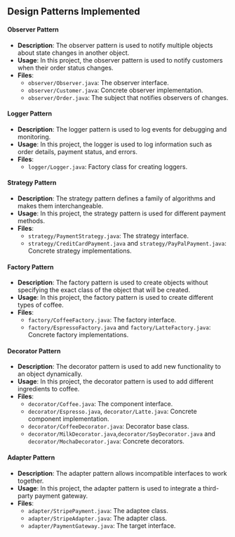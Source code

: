 ## Design Patterns Implemented

#### Observer Pattern

- **Description**: The observer pattern is used to notify multiple objects about state changes in another object.
- **Usage**: In this project, the observer pattern is used to notify customers when their order status changes.
- **Files**:
  - `observer/Observer.java`: The observer interface.
  - `observer/Customer.java`: Concrete observer implementation.
  - `observer/Order.java`: The subject that notifies observers of changes.

#### Logger Pattern

- **Description**: The logger pattern is used to log events for debugging and monitoring.
- **Usage**: In this project, the logger is used to log information such as order details, payment status, and errors.
- **Files**:
  - `logger/Logger.java`: Factory class for creating loggers.

#### Strategy Pattern

- **Description**: The strategy pattern defines a family of algorithms and makes them interchangeable.
- **Usage**: In this project, the strategy pattern is used for different payment methods.
- **Files**:
  - `strategy/PaymentStrategy.java`: The strategy interface.
  - `strategy/CreditCardPayment.java` and `strategy/PayPalPayment.java`: Concrete strategy implementations.

#### Factory Pattern

- **Description**: The factory pattern is used to create objects without specifying the exact class of the object that will be created.
- **Usage**: In this project, the factory pattern is used to create different types of coffee.
- **Files**:
  - `factory/CoffeeFactory.java`: The factory interface.
  - `factory/EspressoFactory.java` and `factory/LatteFactory.java`: Concrete factory implementations.

#### Decorator Pattern

- **Description**: The decorator pattern is used to add new functionality to an object dynamically.
- **Usage**: In this project, the decorator pattern is used to add different ingredients to coffee.
- **Files**:
  - `decorator/Coffee.java`: The component interface.
  - `decorator/Espresso.java`, `decorator/Latte.java`: Concrete component implementation.
  - `decorator/CoffeeDecorator.java`: Decorator base class.
  - `decorator/MilkDecorator.java`,`decorator/SoyDecorator.java` and `decorator/MochaDecorator.java`: Concrete decorators.

#### Adapter Pattern

- **Description**: The adapter pattern allows incompatible interfaces to work together.
- **Usage**: In this project, the adapter pattern is used to integrate a third-party payment gateway.
- **Files**:
  - `adapter/StripePayment.java`: The adaptee class.
  - `adapter/StripeAdapter.java`: The adapter class.
  - `adapter/PaymentGateway.java`: The target interface.
